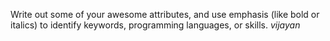 Write out some of your awesome attributes, and use emphasis (like bold or italics) to identify keywords, programming languages, or skills. 
_vijayan_
